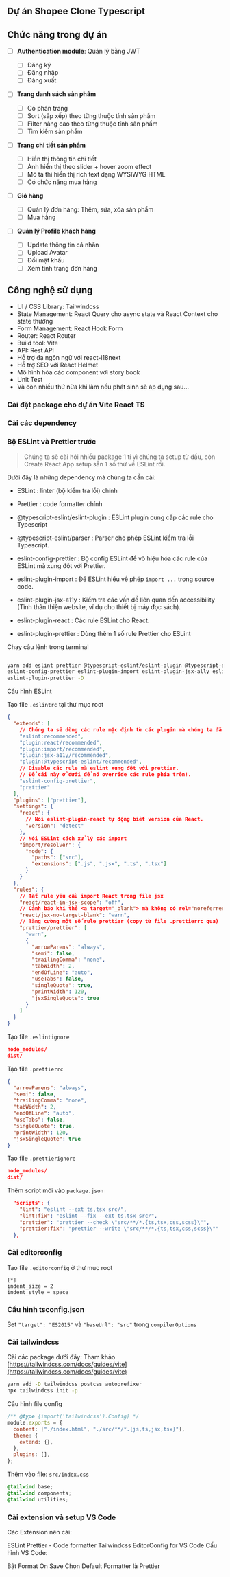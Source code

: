 ## Dự án Shopee Clone Typescript

## Chức năng trong dự án

- [ ] **Authentication module**: Quản lý bằng JWT

  - [ ] Đăng ký
  - [ ] Đăng nhập
  - [ ] Đăng xuất

- [ ] **Trang danh sách sản phẩm**

  - [ ] Có phân trang
  - [ ] Sort (sắp xếp) theo từng thuộc tính sản phẩm
  - [ ] Filter nâng cao theo từng thuộc tính sản phẩm
  - [ ] Tìm kiếm sản phẩm

- [ ] **Trang chi tiết sản phẩm**

  - [ ] Hiển thị thông tin chi tiết
  - [ ] Ảnh hiển thị theo slider + hover zoom effect
  - [ ] Mô tả thì hiển thị rich text dạng WYSIWYG HTML
  - [ ] Có chức năng mua hàng

- [ ] **Giỏ hàng**

  - [ ] Quản lý đơn hàng: Thêm, sửa, xóa sản phẩm
  - [ ] Mua hàng

- [ ] **Quản lý Profile khách hàng**
  - [ ] Update thông tin cá nhân
  - [ ] Upload Avatar
  - [ ] Đổi mật khẩu
  - [ ] Xem tình trạng đơn hàng

## Công nghệ sử dụng

- UI / CSS Library: Tailwindcss
- State Management: React Query cho async state và React Context cho state thường
- Form Management: React Hook Form
- Router: React Router
- Build tool: Vite
- API: Rest API
- Hỗ trợ đa ngôn ngữ với react-i18next
- Hỗ trợ SEO với React Helmet
- Mô hình hóa các component với story book
- Unit Test
- Và còn nhiều thứ nữa khi làm nếu phát sinh sẽ áp dụng sau...

### Cài đặt package cho dự án Vite React TS

### Cài các dependency

### Bộ ESLint và Prettier trước

> Chúng ta sẽ cài hỏi nhiều package 1 tí vì chúng ta setup từ đầu, còn Create React App setup sẵn 1 số thứ về ESLint rồi.

Dưới đây là những dependency mà chúng ta cần cài:

- ESLint : linter (bộ kiểm tra lỗi) chính

- Prettier : code formatter chính

- @typescript-eslint/eslint-plugin : ESLint plugin cung cấp các rule cho Typescript

- @typescript-eslint/parser : Parser cho phép ESLint kiểm tra lỗi Typescript.

- eslint-config-prettier : Bộ config ESLint để vô hiệu hóa các rule của ESLint mà xung đột với Prettier.

- eslint-plugin-import : Để ESLint hiểu về phép `import ...` trong source code.

- eslint-plugin-jsx-a11y : Kiểm tra các vấn đề liên quan đến accessibility (Tình thân thiện website, ví dụ cho thiết bị máy đọc sách).

- eslint-plugin-react : Các rule ESLint cho React.

- eslint-plugin-prettier : Dùng thêm 1 số rule Prettier cho ESLint

Chạy câu lệnh trong terminal

```bash

yarn add eslint prettier @typescript-eslint/eslint-plugin @typescript-eslint/parser
eslint-config-prettier eslint-plugin-import eslint-plugin-jsx-ally eslint-plugin-react
eslint-plugin-prettier -D

```

Cấu hình ESLint

Tạo file `.eslintrc` tại thư mục root

```json
{
  "extends": [
    // Chúng ta sẽ dùng các rule mặc định từ các plugin mà chúng ta đã cài.
    "eslint:recommended",
    "plugin:react/recommended",
    "plugin:import/recommended",
    "plugin:jsx-a11y/recommended",
    "plugin:@typescript-eslint/recommended",
    // Disable các rule mà eslint xung đột với prettier.
    // Để cái này ở dưới để nó override các rule phía trên!.
    "eslint-config-prettier",
    "prettier"
  ],
  "plugins": ["prettier"],
  "settings": {
    "react": {
      // Nói eslint-plugin-react tự động biết version của React.
      "version": "detect"
    },
    // Nói ESLint cách xử lý các import
    "import/resolver": {
      "node": {
        "paths": ["src"],
        "extensions": [".js", ".jsx", ".ts", ".tsx"]
      }
    }
  },
  "rules": {
    // Tắt rule yêu cầu import React trong file jsx
    "react/react-in-jsx-scope": "off",
    // Cảnh báo khi thẻ <a target="_blank"> mà không có rel="noreferrer"
    "react/jsx-no-target-blank": "warn",
    // Tăng cường một số rule prettier (copy từ file .prettierrc qua)
    "prettier/prettier": [
      "warn",
      {
        "arrowParens": "always",
        "semi": false,
        "trailingComma": "none",
        "tabWidth": 2,
        "endOfLine": "auto",
        "useTabs": false,
        "singleQuote": true,
        "printWidth": 120,
        "jsxSingleQuote": true
      }
    ]
  }
}
```

Tạo file `.eslintignore`

```json
node_modules/
dist/
```

Tạo file `.prettierrc`

```json
{
  "arrowParens": "always",
  "semi": false,
  "trailingComma": "none",
  "tabWidth": 2,
  "endOfLine": "auto",
  "useTabs": false,
  "singleQuote": true,
  "printWidth": 120,
  "jsxSingleQuote": true
}
```

Tạo file `.prettierignore`

```json
node_modules/
dist/
```

Thêm script mới vào `package.json`

```json
  "scripts": {
    "lint": "eslint --ext ts,tsx src/",
    "lint:fix": "eslint --fix --ext ts,tsx src/",
    "prettier": "prettier --check \"src/**/*.{ts,tsx,css,scss}\"",
    "prettier:fix": "prettier --write \"src/**/*.{ts,tsx,css,scss}\""
  },
```

### Cài editorconfig

Tạo file `.editorconfig` ở thư mục root

```EditorConfig
[*]
indent_size = 2
indent_style = space
```

### Cấu hình tsconfig.json

Set `"target": "ES2015"` và `"baseUrl": "src"` trong `compilerOptions`

### Cài tailwindcss

Cài các package dưới đây: Tham khảo [https://tailwindcss.com/docs/guides/vite](https://tailwindcss.com/docs/guides/vite)

```bash
yarn add -D tailwindcss postcss autoprefixer
npx tailwindcss init -p
```

Cấu hình file config

```js
/** @type {import('tailwindcss').Config} */
module.exports = {
  content: ["./index.html", "./src/**/*.{js,ts,jsx,tsx}"],
  theme: {
    extend: {},
  },
  plugins: [],
};
```

Thêm vào file: `src/index.css`

```css
@tailwind base;
@tailwind components;
@tailwind utilities;
```

### Cài extension và setup VS Code

Các Extension nên cài:

ESLint
Prettier - Code formatter
Tailwindcss
EditorConfig for VS Code
Cấu hình VS Code:

Bật Format On Save
Chọn Default Formatter là Prettier

